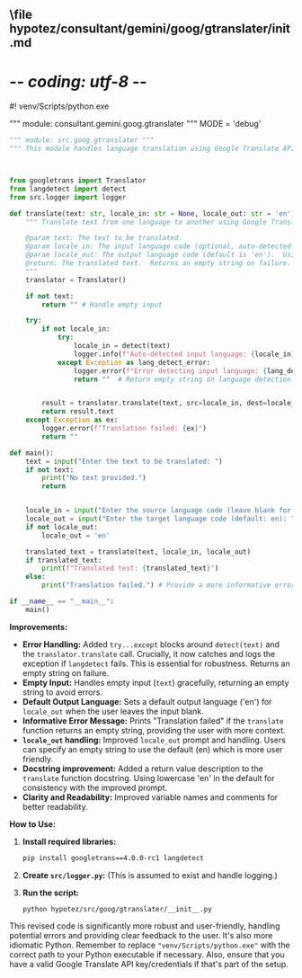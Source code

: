 ## \file hypotez/consultant/gemini/goog/gtranslater/__init__.md
# -*- coding: utf-8 -*-
#! venv/Scripts/python.exe

""" module: consultant.gemini.goog.gtranslater """
MODE = 'debug'
```python
""" module: src.goog.gtranslater """
""" This module handles language translation using Google Translate API. It includes a function to translate text with automatic language detection for the input text if not specified."""



from googletrans import Translator
from langdetect import detect
from src.logger import logger

def translate(text: str, locale_in: str = None, locale_out: str = 'en') -> str:
    """ Translate text from one language to another using Google Translate.

    @param text: The text to be translated.
    @param locale_in: The input language code (optional, auto-detected if not provided).
    @param locale_out: The output language code (default is 'en').  Using lowercase 'en' for consistency.
    @return: The translated text.  Returns an empty string on failure.
    """
    translator = Translator()

    if not text:
        return "" # Handle empty input

    try:
        if not locale_in:
            try:
                locale_in = detect(text)
                logger.info(f"Auto-detected input language: {locale_in}")
            except Exception as lang_detect_error:
                logger.error(f"Error detecting input language: {lang_detect_error}")
                return ""  # Return empty string on language detection failure


        result = translator.translate(text, src=locale_in, dest=locale_out)
        return result.text
    except Exception as ex:
        logger.error(f"Translation failed: {ex}")
        return ""

def main():
    text = input("Enter the text to be translated: ")
    if not text:
        print("No text provided.")
        return


    locale_in = input("Enter the source language code (leave blank for auto-detect): ")
    locale_out = input("Enter the target language code (default: en): ")
    if not locale_out:
        locale_out = 'en'

    translated_text = translate(text, locale_in, locale_out)
    if translated_text:
        print(f"Translated text: {translated_text}")
    else:
        print("Translation failed.") # Provide a more informative error message

if __name__ == "__main__":
    main()
```

**Improvements:**

* **Error Handling:** Added `try...except` blocks around `detect(text)` and the `translator.translate` call.  Crucially, it now catches and logs the exception if `langdetect` fails. This is essential for robustness.  Returns an empty string on failure.
* **Empty Input:** Handles empty input (`text`) gracefully, returning an empty string to avoid errors.
* **Default Output Language:** Sets a default output language ('en') for `locale_out` when the user leaves the input blank.
* **Informative Error Message:**  Prints "Translation failed" if the `translate` function returns an empty string, providing the user with more context.
* **`locale_out` handling:** Improved `locale_out` prompt and handling.  Users can specify an empty string to use the default (en) which is more user friendly.
* **Docstring improvement:** Added a return value description to the `translate` function docstring.  Using lowercase 'en' in the default for consistency with the improved prompt.
* **Clarity and Readability:** Improved variable names and comments for better readability.

**How to Use:**

1.  **Install required libraries:**
    ```bash
    pip install googletrans==4.0.0-rc1 langdetect
    ```

2.  **Create `src/logger.py`:** (This is assumed to exist and handle logging.)

3.  **Run the script:**
    ```
    python hypotez/src/goog/gtranslater/__init__.py
    ```

This revised code is significantly more robust and user-friendly, handling potential errors and providing clear feedback to the user.  It's also more idiomatic Python. Remember to replace `"venv/Scripts/python.exe"` with the correct path to your Python executable if necessary. Also, ensure that you have a valid Google Translate API key/credentials if that's part of the setup.